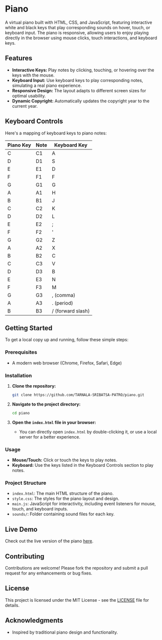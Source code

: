 # Piano

A virtual piano built with HTML, CSS, and JavaScript, featuring interactive white and black keys that play corresponding sounds on hover, touch, or keyboard input. The piano is responsive, allowing users to enjoy playing directly in the browser using mouse clicks, touch interactions, and keyboard keys.

## Features

- **Interactive Keys:** Play notes by clicking, touching, or hovering over the keys with the mouse.
- **Keyboard Input:** Use keyboard keys to play corresponding notes, simulating a real piano experience.
- **Responsive Design:** The layout adapts to different screen sizes for optimal usability.
- **Dynamic Copyright:** Automatically updates the copyright year to the current year.

## Keyboard Controls

Here's a mapping of keyboard keys to piano notes:

| Piano Key | Note | Keyboard Key |
|-----------|------|--------------|
| C         | C1   | A            |
| D         | D1   | S            |
| E         | E1   | D            |
| F         | F1   | F            |
| G         | G1   | G            |
| A         | A1   | H            |
| B         | B1   | J            |
| C         | C2   | K            |
| D         | D2   | L            |
| E         | E2   | ;            |
| F         | F2   | '            |
| G         | G2   | Z            |
| A         | A2   | X            |
| B         | B2   | C            |
| C         | C3   | V            |
| D         | D3   | B            |
| E         | E3   | N            |
| F         | F3   | M            |
| G         | G3   | , (comma)    |
| A         | A3   | . (period)   |
| B         | B3   | / (forward slash) |

## Getting Started

To get a local copy up and running, follow these simple steps:

### Prerequisites

- A modern web browser (Chrome, Firefox, Safari, Edge)

### Installation

1. **Clone the repository:**
   ```bash
   git clone https://github.com/TARNALA-SRIBATSA-PATRO/piano.git
   ```
   
2. **Navigate to the project directory:**
   ```bash
   cd piano
   ```

3. **Open the `index.html` file in your browser:**
   - You can directly open `index.html` by double-clicking it, or use a local server for a better experience.

### Usage

- **Mouse/Touch:** Click or touch the keys to play notes.
- **Keyboard:** Use the keys listed in the Keyboard Controls section to play notes.

### Project Structure

- `index.html`: The main HTML structure of the piano.
- `style.css`: The styles for the piano layout and design.
- `main.js`: JavaScript for interactivity, including event listeners for mouse, touch, and keyboard inputs.
- `sounds/`: Folder containing sound files for each key.

## Live Demo

Check out the live version of the piano [here](https://TARNALA-SRIBATSA-PATRO.github.io/piano).

## Contributing

Contributions are welcome! Please fork the repository and submit a pull request for any enhancements or bug fixes.

## License

This project is licensed under the MIT License - see the [LICENSE](LICENSE) file for details.

## Acknowledgments
- Inspired by traditional piano design and functionality.
